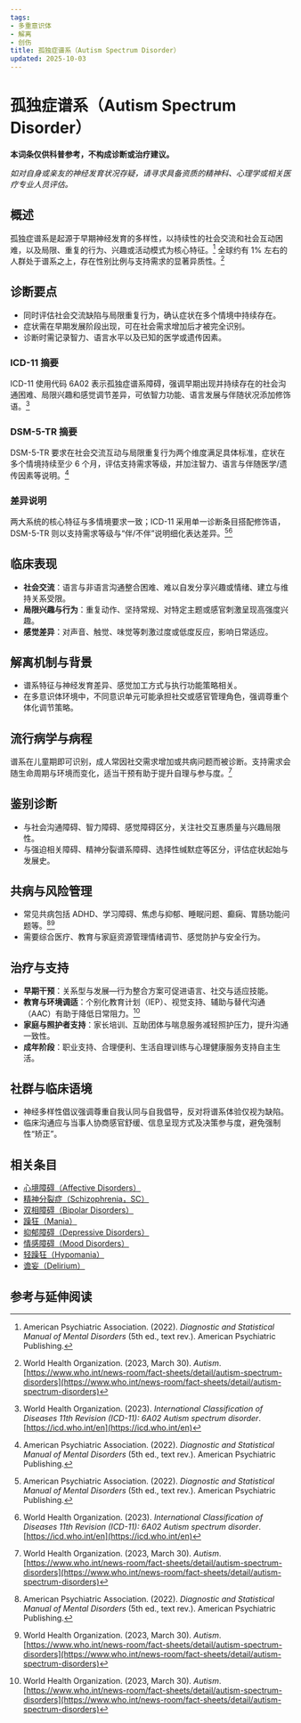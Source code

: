 ```yaml
---
tags:
- 多重意识体
- 解离
- 创伤
title: 孤独症谱系（Autism Spectrum Disorder）
updated: 2025-10-03
---
```


# 孤独症谱系（Autism Spectrum Disorder）

**本词条仅供科普参考，不构成诊断或治疗建议。**

_如对自身或亲友的神经发育状况存疑，请寻求具备资质的精神科、心理学或相关医疗专业人员评估。_

## 概述

孤独症谱系是起源于早期神经发育的多样性，以持续性的社会交流和社会互动困难，以及局限、重复的行为、兴趣或活动模式为核心特征。[^apa2022] 全球约有 1% 左右的人群处于谱系之上，存在性别比例与支持需求的显著异质性。[^who2023]

## 诊断要点

- 同时评估社会交流缺陷与局限重复行为，确认症状在多个情境中持续存在。
- 症状需在早期发展阶段出现，可在社会需求增加后才被完全识别。
- 诊断时需记录智力、语言水平以及已知的医学或遗传因素。

### ICD-11 摘要

ICD-11 使用代码 6A02 表示孤独症谱系障碍，强调早期出现并持续存在的社会沟通困难、局限兴趣和感觉调节差异，可依智力功能、语言发展与伴随状况添加修饰语。[^icd11]

### DSM-5-TR 摘要

DSM-5-TR 要求在社会交流互动与局限重复行为两个维度满足具体标准，症状在多个情境持续至少 6 个月，评估支持需求等级，并加注智力、语言与伴随医学/遗传因素等说明。[^apa2022]

### 差异说明

两大系统的核心特征与多情境要求一致；ICD-11 采用单一诊断条目搭配修饰语，DSM-5-TR 则以支持需求等级与“伴/不伴”说明细化表达差异。[^apa2022][^icd11]

## 临床表现

- **社会交流**：语言与非语言沟通整合困难、难以自发分享兴趣或情绪、建立与维持关系受限。
- **局限兴趣与行为**：重复动作、坚持常规、对特定主题或感官刺激呈现高强度兴趣。
- **感觉差异**：对声音、触觉、味觉等刺激过度或低度反应，影响日常适应。

## 解离机制与背景

- 谱系特征与神经发育差异、感觉加工方式与执行功能策略相关。
- 在多意识体环境中，不同意识单元可能承担社交或感官管理角色，强调尊重个体化调节策略。

## 流行病学与病程

谱系在儿童期即可识别，成人常因社交需求增加或共病问题而被诊断。支持需求会随生命周期与环境而变化，适当干预有助于提升自理与参与度。[^who2023]

## 鉴别诊断

- 与社会沟通障碍、智力障碍、感觉障碍区分，关注社交互惠质量与兴趣局限性。
- 与强迫相关障碍、精神分裂谱系障碍、选择性缄默症等区分，评估症状起始与发展史。

## 共病与风险管理

- 常见共病包括 ADHD、学习障碍、焦虑与抑郁、睡眠问题、癫痫、胃肠功能问题等。[^apa2022][^who2023]
- 需要综合医疗、教育与家庭资源管理情绪调节、感觉防护与安全行为。

## 治疗与支持

- **早期干预**：关系型与发展—行为整合方案可促进语言、社交与适应技能。
- **教育与环境调适**：个别化教育计划（IEP）、视觉支持、辅助与替代沟通（AAC）有助于降低日常阻力。[^who2023]
- **家庭与照护者支持**：家长培训、互助团体与喘息服务减轻照护压力，提升沟通一致性。
- **成年阶段**：职业支持、合理便利、生活自理训练与心理健康服务支持自主生活。

## 社群与临床语境

- 神经多样性倡议强调尊重自我认同与自我倡导，反对将谱系体验仅视为缺陷。
- 临床沟通应与当事人协商感官舒缓、信息呈现方式及决策参与度，避免强制性“矫正”。

## 相关条目

- [心境障碍（Affective Disorders）](/entries/Affective-Disorders.md)
- [精神分裂症（Schizophrenia，SC）](/entries/Schizophrenia-SC.md)
- [双相障碍（Bipolar Disorders）](/entries/Bipolar-Disorders.md)
- [躁狂（Mania）](/entries/Mania.md)
- [抑郁障碍（Depressive Disorders）](/entries/Depressive-Disorders.md)
- [情感障碍（Mood Disorders）](/entries/Mood-Disorders.md)
- [轻躁狂（Hypomania）](/entries/Hypomania.md)
- [谵妄（Delirium）](/entries/Delirium.md)

## 参考与延伸阅读

[^apa2022]: American Psychiatric Association. (2022). *Diagnostic and Statistical Manual of Mental Disorders* (5th ed., text rev.). American Psychiatric Publishing.
[^who2023]: World Health Organization. (2023, March 30). *Autism*. [https://www.who.int/news-room/fact-sheets/detail/autism-spectrum-disorders](https://www.who.int/news-room/fact-sheets/detail/autism-spectrum-disorders)
[^icd11]: World Health Organization. (2023). *International Classification of Diseases 11th Revision (ICD-11): 6A02 Autism spectrum disorder*. [https://icd.who.int/en](https://icd.who.int/en)
